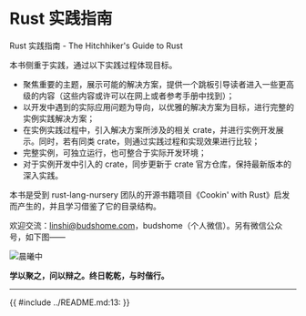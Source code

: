 # Rust 实践指南

Rust 实践指南 - The Hitchhiker's Guide to Rust

本书侧重于实践，通过以下实践过程体现目标。

- 聚焦重要的主题，展示可能的解决方案，提供一个跳板引导读者进入一些更高级的内容（这些内容或许可以在网上或者参考手册中找到）；
- 以开发中遇到的实际应用问题为导向，以优雅的解决方案为目标，进行完整的实例实践解决方案；
- 在实例实践过程中，引入解决方案所涉及的相关 crate，并进行实例开发展示。同时，若有同类 crate，则通过实践过程和实现效果进行比较；
- 完整实例，可独立运行，也可整合于实际开发环境；
- 对于实例开发中引入的 crate，同步更新于 crate 官方仓库，保持最新版本的深入实践。

本书是受到 rust-lang-nursery 团队的开源书籍项目《Cookin' with Rust》启发而产生的，并且学习借鉴了它的目录结构。

欢迎交流：linshi@budshome.com，budshome（个人微信）。另有微信公众号，如下图——

![晨曦中](css/cxz.png)

**学以聚之，问以辩之。终日乾乾，与时偕行。**

------

{{ #include ../README.md:13: }}
